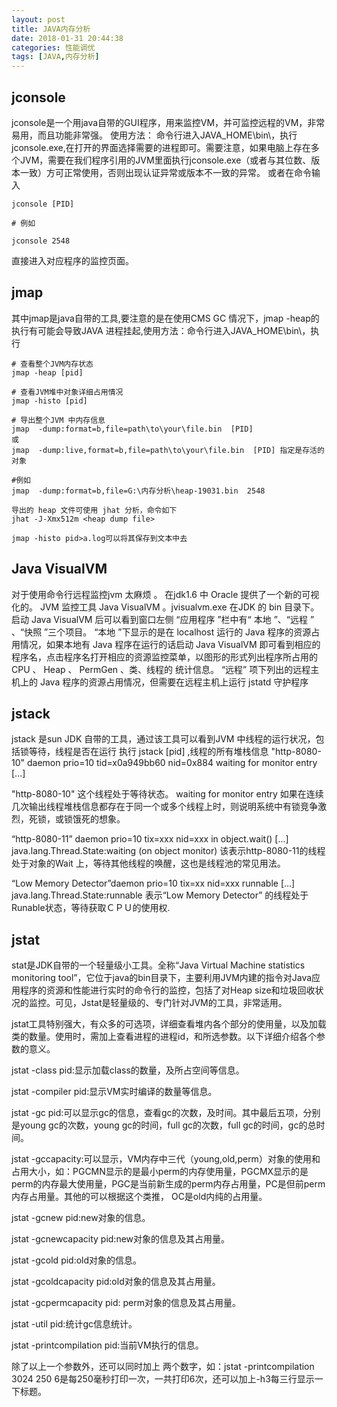 ```yaml
---
layout: post
title: JAVA内存分析
date: 2018-01-31 20:44:38
categories: 性能调优
tags: [JAVA,内存分析]
---
```


## jconsole

jconsole是一个用java自带的GUI程序，用来监控VM，并可监控远程的VM，非常易用，而且功能非常强。
使用方法：
命令行进入JAVA_HOME\bin\，执行 jconsole.exe,在打开的界面选择需要的进程即可。需要注意，如果电脑上存在多个JVM，需要在我们程序引用的JVM里面执行jconsole.exe（或者与其位数、版本一致）方可正常使用，否则出现认证异常或版本不一致的异常。
或者在命令输入
```
jconsole [PID]

# 例如

jconsole 2548
```
直接进入对应程序的监控页面。

## jmap

其中jmap是java自带的工具,要注意的是在使用CMS GC 情况下，jmap -heap的执行有可能会导致JAVA 进程挂起,使用方法：命令行进入JAVA_HOME\bin\，执行

```
# 查看整个JVM内存状态
jmap -heap [pid]

# 查看JVM堆中对象详细占用情况
jmap -histo [pid]

# 导出整个JVM 中内存信息
jmap  -dump:format=b,file=path\to\your\file.bin  [PID]
或
jmap  -dump:live,format=b,file=path\to\your\file.bin  [PID] 指定是存活的对象

#例如
jmap  -dump:format=b,file=G:\内存分析\heap-19031.bin  2548

导出的 heap 文件可使用 jhat 分析，命令如下
jhat -J-Xmx512m <heap dump file>

jmap -histo pid>a.log可以将其保存到文本中去

```

## Java VisualVM

对于使用命令行远程监控jvm 太麻烦 。 在jdk1.6 中 Oracle 提供了一个新的可视化的。 JVM 监控工具 Java VisualVM 。jvisualvm.exe 在JDK 的 bin 目录下。启动 Java VisualVM 后可以看到窗口左侧 “应用程序 ”栏中有“ 本地 ”、“远程 ” 、“快照 ”三个项目。
  “本地 ”下显示的是在 localhost 运行的 Java 程序的资源占用情况，如果本地有 Java 程序在运行的话启动 Java VisualVM 即可看到相应的程序名，点击程序名打开相应的资源监控菜单，以图形的形式列出程序所占用的 CPU 、 Heap 、 PermGen 、类、线程的 统计信息。
  “远程” 项下列出的远程主机上的 Java 程序的资源占用情况，但需要在远程主机上运行 jstatd 守护程序

## jstack
  jstack 是sun JDK 自带的工具，通过该工具可以看到JVM 中线程的运行状况，包括锁等待，线程是否在运行
执行 jstack [pid] ,线程的所有堆栈信息
"http-8080-10" daemon prio=10 tid=x0a949bb60 nid=0x884  waiting for monitor entry [...]

"http-8080-10" 这个线程处于等待状态。 waiting for monitor entry 如果在连续几次输出线程堆栈信息都存在于同一个或多个线程上时，则说明系统中有锁竞争激烈，死锁，或锁饿死的想象。

“http-8080-11” daemon prio=10 tix=xxx nid=xxx in object.wait() [...]
 java.lang.Thread.State:waiting (on object monitor)
该表示http-8080-11的线程处于对象的Wait 上，等待其他线程的唤醒，这也是线程池的常见用法。

“Low Memory Detector”daemon prio=10 tix=xx nid=xxx runnable [...] java.lang.Thread.State:runnable
表示“Low Memory Detector” 的线程处于Runable状态，等待获取ＣＰＵ的使用权.

## jstat

stat是JDK自带的一个轻量级小工具。全称“Java Virtual Machine statistics monitoring tool”，它位于java的bin目录下，主要利用JVM内建的指令对Java应用程序的资源和性能进行实时的命令行的监控，包括了对Heap size和垃圾回收状况的监控。可见，Jstat是轻量级的、专门针对JVM的工具，非常适用。

jstat工具特别强大，有众多的可选项，详细查看堆内各个部分的使用量，以及加载类的数量。使用时，需加上查看进程的进程id，和所选参数。以下详细介绍各个参数的意义。

jstat -class pid:显示加载class的数量，及所占空间等信息。

jstat -compiler pid:显示VM实时编译的数量等信息。

jstat -gc pid:可以显示gc的信息，查看gc的次数，及时间。其中最后五项，分别是young gc的次数，young gc的时间，full gc的次数，full gc的时间，gc的总时间。

jstat -gccapacity:可以显示，VM内存中三代（young,old,perm）对象的使用和占用大小，如：PGCMN显示的是最小perm的内存使用量，PGCMX显示的是perm的内存最大使用量，PGC是当前新生成的perm内存占用量，PC是但前perm内存占用量。其他的可以根据这个类推， OC是old内纯的占用量。

jstat -gcnew pid:new对象的信息。

jstat -gcnewcapacity pid:new对象的信息及其占用量。

jstat -gcold pid:old对象的信息。

jstat -gcoldcapacity pid:old对象的信息及其占用量。

jstat -gcpermcapacity pid: perm对象的信息及其占用量。

jstat -util pid:统计gc信息统计。

jstat -printcompilation pid:当前VM执行的信息。

除了以上一个参数外，还可以同时加上 两个数字，如：jstat -printcompilation 3024 250 6是每250毫秒打印一次，一共打印6次，还可以加上-h3每三行显示一下标题。
